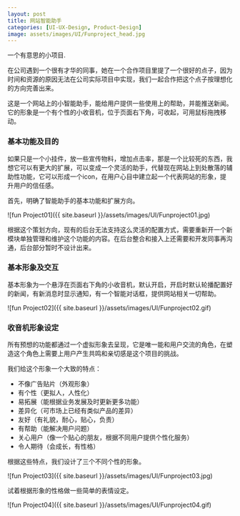 ```yaml
---
layout: post
title: 网站智能助手
categories: [UI-UX-Design, Product-Design]
image: assets/images/UI/Funproject_head.jpg
---
```


一个有意思的小项目.

在公司遇到一个很有才华的同事，她在一个合作项目里提了一个很好的点子，因为时间和资源的原因无法在公司实际项目中实现，我们一起合作把这个点子按理想化的方向完善出来。

这是一个网站上的小智能助手，能给用户提供一些使用上的帮助，并能推送新闻。它的形象是一个有个性的小收音机，位于页面右下角，可收起，可用鼠标拖拽移动。



### 基本功能及目的

如果只是一个小挂件，放一些宣传物料，增加点击率，那是一个比较死的东西，我想它可以有更大的扩展，可以变成一个灵活的助手，代替现在网站上到处散落的辅助性功能，它可以形成一个icon，在用户心目中建立起一个代表网站的形象，提升用户的信任感。

首先，明确了智能助手的基本功能和扩展方向。

![fun Project01]({{ site.baseurl }}/assets/images/UI/Funproject01.jpg)

根据这个策划方向，现有的后台无法支持这么灵活的配置方式，需要重新开一个新模块单独管理和维护这个功能的内容。在后台整合和接入上还需要和开发同事再沟通，后台部分暂时不设计出来。



### 基本形象及交互

基本形象为一个悬浮在页面右下角的小收音机，默认开启，开启时默认轮播配置好的新闻，有新消息时显示通知，有一个智能对话框，提供网站相关一切帮助。

![fun Project02]({{ site.baseurl }}/assets/images/UI/Funproject02.gif)



### 收音机形象设定

所有预想的功能都通过一个虚拟形象去呈现，它是唯一能和用户交流的角色，在塑造这个角色上需要上用户产生共鸣和亲切感是这个项目的挑战。

我们给这个形象一个大致的特点：

- 不像广告贴片（外观形象）
- 有个性（更拟人，人性化）
- 易拓展（能根据业务发展及时更新更多功能）
- 差异化（可市场上已经有类似产品的差异）
- 友好（有礼貌，耐心，贴心，负责）
- 有帮助（能解决用户问题）
- 关心用户（像一个贴心的朋友，根据不同用户提供个性化服务）
- 令人期待（会成长，有性格）

根据这些特点，我们设计了三个不同个性的形象。

![fun Project03]({{ site.baseurl }}/assets/images/UI/Funproject03.jpg)

试着根据形象的性格做一些简单的表情设定。

![fun Project04]({{ site.baseurl }}/assets/images/UI/Funproject04.gif)

